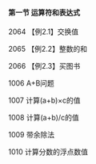 

#### 第一节 运算符和表达式

2064	【例2.1】交换值

2065	【例2.2】整数的和

2066	【例2.3】买图书

1006	A+B问题

1007	计算(a+b)×c的值

1008	计算(a+b)/c的值

1009	带余除法

1010	计算分数的浮点数值
